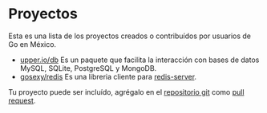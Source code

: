 # Proyectos

Esta es una lista de los proyectos creados o contribuídos por usuarios de Go en
México.

* [upper.io/db](https://upper.io/db) Es un paquete que facilita la interacción
con bases de datos MySQL, SQLite, PostgreSQL y MongoDB.
* [gosexy/redis](https://menteslibres.net/gosexy/redis) Es una libreria cliente
para [redis-server](http://redis.io/clients).

Tu proyecto puede ser incluído, agrégalo en el [repositorio
git](http://github.com/menteslibres/golang.mx) como [pull request][1].

[1]: https://help.github.com/articles/using-pull-requests
